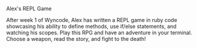 Alex's REPL Game

After week 1 of Wyncode, Alex has written a REPL game in ruby code showcasing his ability to define methods, use if/else statements, and watching his scopes.
Play this RPG and have an adventure in your terminal. 
Choose a weapon, read the story, and fight to the death!
